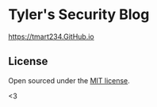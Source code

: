 # Tyler's Security Blog

https://tmart234.GitHub.io 

## License

Open sourced under the [MIT license](LICENSE.md).

<3

